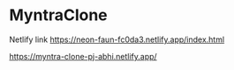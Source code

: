 # MyntraClone

Netlify link
https://neon-faun-fc0da3.netlify.app/index.html


https://myntra-clone-pj-abhi.netlify.app/
